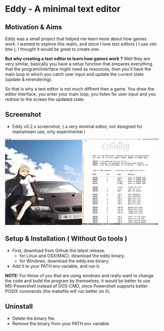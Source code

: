 # Eddy - A minimal text editor


## Motivation & Aims

Eddy was a small project that helped me learn more about how games work. I wanted to explore this realm, and since I love text editors 
( I use vim btw ), I thought it would be great to create one.

**But why creating a text editor to learn how games work ?** Well they are very similar, basically you have a setup function that prepares 
everything that the program/interface might need as resources, then you'll have the main loop in which you catch user input and update
the current state (update & rerendering). 

So that is why a text editor is not much diffrent then a game. You draw the editor interface, you enter your main loop, you listen for
user input and you redraw to the screen the updated state.

## Screenshot

- Eddy v0.2.x screenshot, ( a very minimal editor, not designed for mainstream use, only experimental )

![Eddy screenshot](./eddy_screenshot.png "Eddy v0.2.x")


## Setup & Installation ( Without Go tools )

- First, download from Github the latest release. 
    - for Linux and OSX(MAC), download the eddy binary.
    - for Windows, download the eddy.exe binary.
- Add it to your PATH env variable, and run it.

**NOTE:** For those of you that are using windows and really want to change the code and build the program by themselves, it would be better to use MS-Powershell instead of DOS-CMD, since Powershell supports better POSIX commands (the makefile will run better on it).


## Uninstall

- Delete the binary file.
- Remove the binary from your PATH env variable.